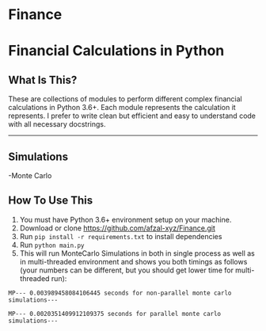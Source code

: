 # Finance
Financial Calculations in Python
==============================

What Is This?
-------------

These are collections of modules to perform different complex financial calculations in Python 3.6+. Each module represents the calculation it represents. I prefer to write clean but efficient and easy to understand code with all necessary docstrings.

---

Simulations
-------------
-Monte Carlo

How To Use This
---------------

1. You must have Python 3.6+ environment setup on your machine.
2. Download or clone https://github.com/afzal-xyz/Finance.git
3. Run `pip install -r requirements.txt` to install dependencies
4. Run `python main.py`
5. This will run MonteCarlo Simulations in both in single process as well as in multi-threaded environment and shows you both timings as follows (your numbers can be different, but you should get lower time for multi-threaded run):

`MP--- 0.003989458084106445 seconds for non-parallel monte carlo simulations---`

`MP--- 0.0020351409912109375 seconds for parallel monte carlo simulations---`




